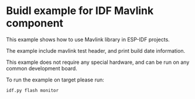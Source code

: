 # Buidl example for IDF Mavlink component

This example shows how to use Mavlink library in ESP-IDF projects.

The example include mavlink test header, and print build date information.

This example does not require any special hardware, and can be run on any common development board.

To run the example on target please run:

```
idf.py flash monitor
```

